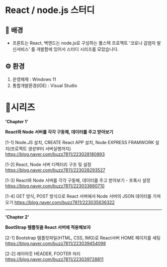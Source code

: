 # **React / node.js 스터디**

## 🧐 배경

 - 프론트는 React, 백엔드는 node.js로 구성하는 풀스택 프로젝트
 '코로나 감염자 발신서비스' 를 개발함에 있어서
 스터디 시리즈를 모았습니다.


##  ⚙️ 환경
1.  운영체제 : Windows 11
2.  통합개발환경(IDE) : Visual Studio


# 📜시리즈

    
**'Chapter 1'**

**React와 Node 서버를 각각 구동해, 데이터를 주고 받아보기**

[1-1] 
Node.JS 설치, CREATE React APP 설치, Node EXPRESS FRAMWORK 설치(프로젝트 생성부터 서버실행까지)
https://blog.naver.com/buzz7811/223028180893

[1-2]
React, Node 서버 디렉터리 구조 및 설정
https://blog.naver.com/buzz7811/223028293527

[1-3]
React와 Node 서버를 각각 구동해, 데이터를 주고 받아보기 - 프록시 설정
https://blog.naver.com/buzz7811/223033660710

[1-4]
GET 방식, POST 방식으로 React 서버에서 Node 서버의 JSON 데이터를 가져오기
https://blog.naver.com/buzz7811/223035636322

<hr>

**'Chapter 2'**

**BootStrap 템플릿을 React 서버에 적용해보자**

[2-1]
Bootstrap 템플릿파일(HTML, CSS, IMG)로 React서버 HOME 페이지를 세팅
https://blog.naver.com/buzz7811/223039454098

[2-2]
레이아웃 HEADER, FOOTER 처리
https://blog.naver.com/buzz7811/223039728811




